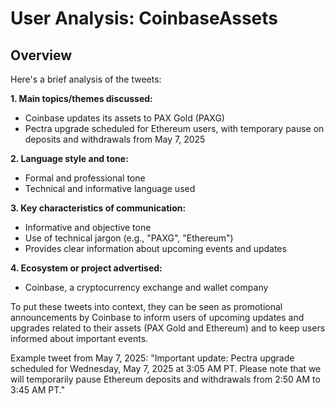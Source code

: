 # User Analysis: CoinbaseAssets

## Overview

Here's a brief analysis of the tweets:

**1. Main topics/themes discussed:**
- Coinbase updates its assets to PAX Gold (PAXG)
- Pectra upgrade scheduled for Ethereum users, with temporary pause on deposits and withdrawals from May 7, 2025

**2. Language style and tone:**
- Formal and professional tone
- Technical and informative language used

**3. Key characteristics of communication:**
- Informative and objective tone
- Use of technical jargon (e.g., "PAXG", "Ethereum")
- Provides clear information about upcoming events and updates

**4. Ecosystem or project advertised:**
- Coinbase, a cryptocurrency exchange and wallet company

To put these tweets into context, they can be seen as promotional announcements by Coinbase to inform users of upcoming updates and upgrades related to their assets (PAX Gold and Ethereum) and to keep users informed about important events.

Example tweet from May 7, 2025:
"Important update: Pectra upgrade scheduled for Wednesday, May 7, 2025 at 3:05 AM PT. Please note that we will temporarily pause Ethereum deposits and withdrawals from 2:50 AM to 3:45 AM PT."